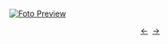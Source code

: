 [![Foto Preview](preview/n296.avif)](https://20essentials.github.io/project-000-296)

<div align="center" style="display: flex; justify-content: center;">
  <a  href="https://github.com/20essentials/project-000-295" target="_blank">&#8592;</a>
  &nbsp;&nbsp;
  <a  href="https://github.com/20essentials/project-000-297" target="_blank">&#8594;</a>
</div>
